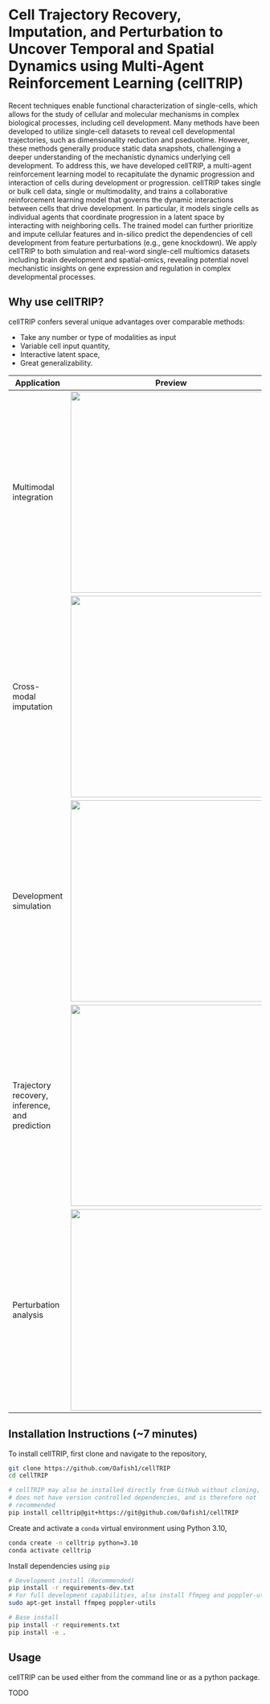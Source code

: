 # Cell Trajectory Recovery, Imputation, and Perturbation to Uncover Temporal and Spatial Dynamics using Multi-Agent Reinforcement Learning (cellTRIP)

Recent techniques enable functional characterization of single-cells, which allows for the study of cellular and molecular mechanisms in complex biological processes, including cell development. Many methods have been developed to utilize single-cell datasets to reveal cell developmental trajectories, such as dimensionality reduction and pseduotime. However, these methods generally produce static data snapshots, challenging a deeper understanding of the mechanistic dynamics underlying cell development. To address this, we have developed cellTRIP, a multi-agent reinforcement learning model to recapitulate the dynamic progression and interaction of cells during development or progression. cellTRIP takes single or bulk cell data, single or multimodality, and trains a collaborative reinforcement learning model that governs the dynamic interactions between cells that drive development. In particular, it models single cells as individual agents that coordinate progression in a latent space by interacting with neighboring cells. The trained model can further prioritize and impute cellular features and in-silico predict the dependencies of cell development from feature perturbations (e.g., gene knockdown). We apply cellTRIP to both simulation and real-word single-cell multiomics datasets including brain development and spatial-omics, revealing potential novel mechanistic insights on gene expression and regulation in complex developmental processes.

## Why use cellTRIP?

cellTRIP confers several unique advantages over comparable methods:
- Take any number or type of modalities as input
- Variable cell input quantity,
- Interactive latent space,
- Great generalizability.

| Application | Preview | Description | Performance |
| --- | --- | --- | --- |
| Multimodal integration | <img src="./plots/MMD-MA_convergence.gif" width="400"> | Policy trained on 300 simulated single-cells with multimodal input applied to an integration environment | <img src="./plots/MMD-MA_comparison.png" width="200"> |
| Cross-modal imputation | <img src="./plots/MERFISH_convergence.gif" width="400"> | Imputation of spatial data from gene expression, simulated until convergence using a cellTRIP trained model | <img src="./plots/MMD-MA_comparison.png" width="200"> |
| Development simulation | <img src="./plots/MERFISH_discovery.gif" width="400"> | Cell differentiation simulation on single-cell brain data, with cellTRIP agents controlling cell movement in the previously unseed environment |  |
| Trajectory recovery, inference, and prediction | <img src="./plots/TemporalBrain_temporal.gif" width="400"> | Trajectory estimation on single-cell multimodal human brain data across several age groups | <img src="./plots/MMD-MA_comparison.png" width="200"> |
| Perturbation analysis | <img src="./plots/ISS_perturbation.gif" width="400"> | Estimated effect size calculation of randomly selected genes from a cellTRIP imputation model on spatial data | <img src="./plots/MMD-MA_comparison.png" width="200"> |


## Installation Instructions (~7 minutes)

To install cellTRIP, first clone and navigate to the repository,

```bash
git clone https://github.com/Oafish1/cellTRIP
cd cellTRIP

# cellTRIP may also be installed directly from GitHub without cloning, but
# does not have version controlled dependencies, and is therefore not
# recommended
pip install celltrip@git+https://git@github.com/Oafish1/cellTRIP
```

Create and activate a `conda` virtual environment using Python 3.10,

```bash
conda create -n celltrip python=3.10
conda activate celltrip
```

Install dependencies using `pip`

```bash
# Development install (Recommended)
pip install -r requirements-dev.txt
# For full development capabilities, also install ffmpeg and poppler-utils
sudo apt-get install ffmpeg poppler-utils

# Base install
pip install -r requirements.txt
pip install -e .
```
<!-- python -m piptools compile -->


## Usage

cellTRIP can be used either from the command line or as a python package.

TODO
